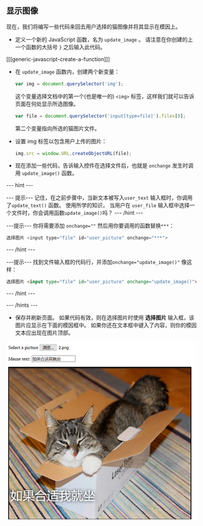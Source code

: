 ## 显示图像

现在，我们将编写一些代码来回去用户选择的猫图像并将其显示在模因上。

- 定义一个新的 JavaScript 函数，名为 `update_image` 。 请注意在你创建的上一个函数的大括号 `}` 之后输入此代码。

[[[generic-javascript-create-a-function]]]

- 在 `update_image` 函数内，创建两个新变量：

    ```javascript
    var img = document.querySelector('img');
    ```

    这个变量选择文档中的第一个(也是唯一的) `<img>` 标签，这样我们就可以告诉页面在何处显示所选图像。

    ```javascript
    var file = document.querySelector('input[type=file]').files[0];
    ```

    第二个变量指向所选的猫图片文件。

- 设置 img 标签以包含用户上传的图片：

    ```javascript
    img.src = window.URL.createObjectURL(file);
    ```

- 现在添加一些代码，告诉输入控件在选择文件后，也就是 `onchange` 发生时调用 `update_image()` 函数。

--- hint ---

--- 提示--- 记住，在之前步骤中，当新文本被写入`user_text` 输入框时，你调用了`update_text()` 函数。 使用所学的知识， 当用户在 `user_file` 输入框中选择一个文件时，你会调用函数`update_image()`吗？ --- /hint ---

---提示--- 你将需要添加 `onchange=""` 然后用你要调用的函数替换`***`：
```javascript
选择图片 <input type="file" id="user_picture" onchange="***">
```
--- /hint ---

---提示--- 找到文件输入框的代码行，并添加`onchange="update_image()"` 像这样：
```html
选择图片 <input type="file" id="user_picture" onchange="update_image()">
```

--- /hint ---

--- /hints ---

- 保存并刷新页面。 如果代码有效，则在选择图片时使用 **选择图片** 输入框，该图片应显示在下面的模因框中。 如果你还在文本框中键入了内容，则你的模因文本应出现在图片顶部。

![完成的模因](images/finished-meme.png)
